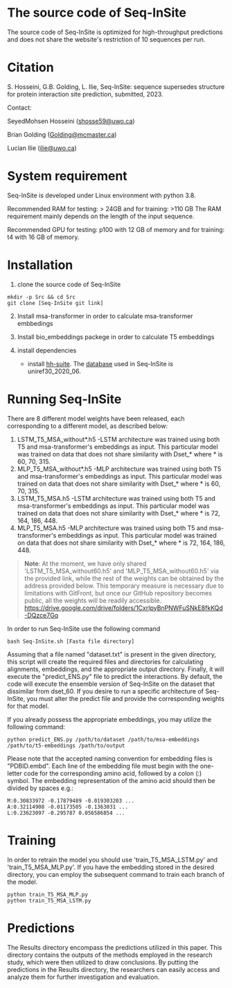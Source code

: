 # The source code of Seq-InSite
The source code of Seq-InSite is optimized for high-throughput predictions and does not share the website's restriction of 10 sequences per run.
# Citation
S. Hosseini,  G.B. Golding, L. Ilie, Seq-InSite: sequence supersedes structure for protein interaction site prediction, submitted, 2023.

Contact: 

SeyedMohsen Hosseini (shosse59@uwo.ca)

Brian Golding (Golding@mcmaster.ca)

Lucian Ilie (ilie@uwo.ca)

# System requirement
Seq-InSite is developed under Linux environment with python 3.8.

Recommended RAM for testing: > 24GB and for training: >110 GB The RAM requirement mainly depends on the length of the input sequence. 

Recommended GPU for testing: p100 with 12 GB of memory and for training: t4 with 16 GB of memory.




# Installation
1. clone the source code of Seq-InSite
```
mkdir -p Src && cd Src
git clone [Seq-InSite git link]
```
2. Install msa-transformer in order to calculate msa-transformer embbedings

3. Install bio_embeddings packege in order to calculate T5 embeddings

4. install dependencies

 
    - install [hh-suite](https://github.com/soedinglab/hh-suite). The [database](http://gwdu111.gwdg.de/~compbiol/uniclust/2020_06/) used in Seq-InSite is uniref30_2020_06.
 
# Running Seq-InSite
There are 8 different model weights have been released, each corresponding to a different model, as described below: 

1. LSTM_T5_MSA_without*.h5 -LSTM architecture was trained using both T5 and msa-transformer's embeddings as input. This particular model was trained on data that does not share similarity with Dset_* where * is 60, 70, 315.
2. MLP_T5_MSA_without*.h5 -MLP architecture was trained using both T5 and msa-transformer's embeddings as input. This particular model was trained on data that does not share similarity with Dset_* where * is 60, 70, 315.
3. LSTM_T5_MSA.h5 -LSTM architecture was trained using both T5 and msa-transformer's embeddings as input. This particular model was trained on data that does not share similarity with Dset_* where * is 72, 164, 186, 448.
4. MLP_T5_MSA.h5 -MLP architecture was trained using both T5 and msa-transformer's embeddings as input. This particular model was trained on data that does not share similarity with Dset_* where * is 72, 164, 186, 448.



> __Note__: At the moment, we have only shared 'LSTM_T5_MSA_without60.h5' and 'MLP_T5_MSA_without60.h5' via the provided link, while the rest of the weights can be obtained by the address provided below. This temporary measure is necessary due to limitations with GitFront, but once our GitHub repository becomes public, all the weights will be readily accessible.
https://drive.google.com/drive/folders/1CxrIpyBnPNWFuSNkE8fkKQd-DQzce7Gq 

In order to run Seq-InSite use the following command 
```
bash Seq-InSite.sh [Fasta file directory]
```
Assuming that a file named "dataset.txt" is present in the given directory, this script will create the required files and directories for calculating alignments, embeddings, and the appropriate output directory. Finally, it will execute the "predict_ENS.py" file to predict the interactions. 
By default, the code will execute the ensemble version of Seq-InSite on the dataset that dissimilar from dset_60. If you desire to run a specific architecture of Seq-InSite, you must alter the predict file and provide the corresponding weights for that model.

If you already possess the appropriate embeddings, you may utilize the following command:

```
python predict_ENS.py /path/to/dataset /path/to/msa-embeddings /path/to/t5-embeddings /path/to/output
```
Please note that the accepted naming convention for embedding files is "PDBID.embd".
Each line of the embedding file must begin with the one-letter code for the corresponding amino acid, followed by a colon (:) symbol. The embedding representation of the amino acid should then be divided by spaces e.g.:
```
M:0.30833972 -0.17879489 -0.019303203 ...
A:0.32114908 -0.01173505 -0.1363031 ...
L:0.23623097 -0.295787 0.056586854 ...
```

# Training
In order to retrain the model you should use 'train_T5_MSA_LSTM.py' and 'train_T5_MSA_MLP.py'. If you have the embedding stored in the desired directory, you can employ the subsequent command to train each branch of the model.

```
python train_T5_MSA_MLP.py
python train_T5_MSA_LSTM.py
```


# Predictions

The Results directory encompass the predictions utilized in this paper. This directory contains the outputs of the methods employed in the research study, which were then utilized to draw conclusions. By putting the predictions in the Results directory, the researchers can easily access and analyze them for further investigation and evaluation.
